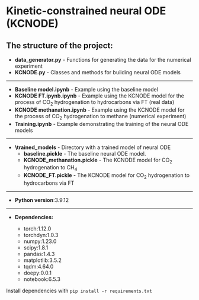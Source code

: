 # Kinetic-constrained neural ODE (KCNODE)

The structure of the project:
----------------
* **data_generator.py** - Functions for generating the data for the numerical experiment
* **KCNODE.py** - Classes and methods for building neural ODE models
---------------
* **Baseline model.ipynb** - Example using the baseline model
* **KCNODE FT.ipynb.ipynb** - Example using the KCNODE model for the process of CO<sub>2</sub>  hydrogenation to hydrocarbons via FT (real data)
* **KCNODE methanation.ipynb** - Example using the KCNODE model for the process of CO<sub>2</sub>  hydrogenation to methane (numerical experiment)
* **Training.ipynb** - Example demonstrating the training of the neural ODE models
---------------
* **\trained_models** - Directory with a trained model of neural ODE
    * **baseline.pickle** - The baseline neural ODE model.
    * **KCNODE_methanation.pickle** - The KCNODE model for CO<sub>2</sub> hydrogenation to CH<sub>4</sub> 
    * **KCNODE_FT.pickle** - The KCNODE model for CO<sub>2</sub> hydrogenation to hydrocarbons via FT

----------------
* **Python version**:3.9.12
----------------
* **Dependencies:**

    * torch:1.12.0
    * torchdyn:1.0.3
    * numpy:1.23.0
    * scipy:1.8.1
    * pandas:1.4.3
    * matplotlib:3.5.2    
    * tqdm:4.64.0
    * doepy:0.0.1
    * notebook:6.5.3
    
Install dependencies with `pip install -r requirements.txt`
